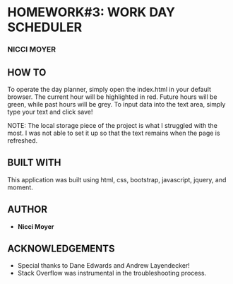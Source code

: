 # HOMEWORK#3: WORK DAY SCHEDULER
### NICCI MOYER


## HOW TO

To operate the day planner, simply open the index.html in your default browser. 
The current hour will be highlighted in red. Future hours will be green, while past hours will be grey. To input data into the text area, simply type your text and click save!

NOTE: The local storage piece of the project is what I struggled with the most. I was not able to set it up so that the text remains when the page is refreshed. 


## BUILT WITH

This application was built using html, css, bootstrap, javascript, jquery, and moment.


## AUTHOR

- **Nicci Moyer**


## ACKNOWLEDGEMENTS 

- Special thanks to Dane Edwards and Andrew Layendecker!
- Stack Overflow was instrumental in the troubleshooting process.
